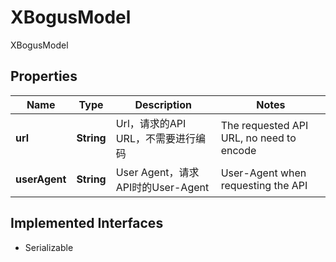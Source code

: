 

# XBogusModel

XBogusModel
## Properties

Name | Type | Description | Notes
------------ | ------------- | ------------- | -------------
**url** | **String** | Url，请求的API URL，不需要进行编码 | The requested API URL, no need to encode | 
**userAgent** | **String** | User Agent，请求API时的User-Agent | User-Agent when requesting the API | 


## Implemented Interfaces

* Serializable


